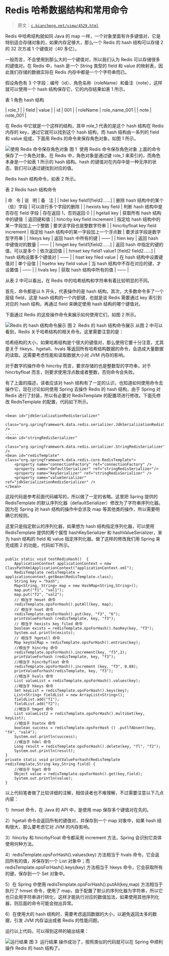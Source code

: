 # Redis 哈希数据结构和常用命令

> 原文：[`c.biancheng.net/view/4529.html`](http://c.biancheng.net/view/4529.html)

Redis 中哈希结构就如同 Java 的 map 一样，一个对象里面有许多键值对，它是特别适合存储对象的，如果内存足够大，那么一个 Redis 的 hash 结构可以存储 2 的 32 次方减 1 个键值对（40 多亿）。

一般而言，不会使用到那么大的一个键值对，所以我们认为 Redis 可以存储很多的键值对。在 Redis 中，hash 是一个 String 类型的 field 和 value 的映射表，因此我们存储的数据实际在 Redis 内存中都是一个个字符串而已。

假设角色有 3 个字段：编号（id）、角色名称（roleName）和备注（note），这样就可以使用一个 hash 结构保存它，它的内存结果如表 1 所示。

表 1 角色 hash 结构

| role_1 |
| field | value |
| id | 001 |
| roleName | role_name_001 |
| note | note_001 |

在 Redis 中它就是一个这样的结构，其中 role_1 代表的是这个 hash 结构在 Redis 内存的 key，通过它就可以找到这个 hash 结构，而 hash 结构由一系列的 field 和 value 组成，下面用 Redis 的命令来保存角色对象，如图 1 所示。

![使用 Redis 命令保存角色对象](img/ec664c36760687cd4bb9b54c31eb661f.png)
图 1  使用 Redis 命令保存角色对象
上面的命令保存了一个角色对象。在 Redis 中，角色对象是通过键 role_1 来索引的，而角色本身是一个如表 1 所示的 hash 结构。hash 的键值对在内存中是一种无序的状态，我们可以通过键找到对应的值。

Redis hash 结构命令，如表 2 所示。

表 2 Redis hash 结构命令

| 命   令 | 说   明 | 备   注 |
| hdel key field1[field2......] | 删除 hash 结构中的某个（些）字段 | 可以进行多个字段的删除 |
| hexists key field | 判断 hash 结构中是否存在 field 字段 | 存在返回 1，否则返回 0 |
| hgetall key | 获取所有 hash 结构中的键值  | 返回键和值 |
| hincrby key field increment | 指定给 hash 结构中的某一字段加上一个整数 | 要求该字段也是整数字符串 |
| hincrbyfloat key field increment | 指定给 hash 结构中的某一字段加上一个浮点数 | 要求该字段是数字型字符串 |
| hkeys key | 返回 hash 中所有的键 | —— |
| hlen key | 返回 hash 中键值对的数量 | —— |
| hmget key field1[field2......] | 返回 hash 中指定的键的值，可以是多个 | 依次返回值 |
| hmset key field1 value1 [field2 field2......] | hash 结构设置多个键值对 | —— |
| hset key filed value | 在 hash 结构中设置键值对 | 单个设值 |
| hsetnx key field value | 当 hash 结构中不存在对应的键，才设置值 | —— |
| hvals key | 获取 hash 结构中所有的值 | —— |

从表 2 中可以看出，在 Redis 中的哈希结构和字符串有着比较明显的不同。

首先，命令都是以 h 开头，代表操作的是 hash 结构。其次，大多数命令多了一个层级 field，这是 hash 结构的一个内部键，也就是说 Redis 需要通过 key 索引到对应的 hash 结构，再通过 field 来确定使用 hash 结构的哪个键值对。

下面通过 Redis 的这些操作命令来展示如何使用它们，如图 2 所示。

![Redis 的 hash 结构命令展示](img/b6bb4d221d204ad5eeb738465de6f57e.png)
图 2  Redis 的 hash 结构命令展示
从图 2 中可以看到，Redis 关于哈希结构的相关命令。这里需要注意的是：

哈希结构的大小，如果哈希结构是个很大的键值对，那么使用它要十分注意，尤其是关于 hkeys、hgetall、hvals 等返回所有哈希结构数据的命令，会造成大量数据的读取。这需要考虑性能和读取数据大小对 JVM 内存的影响。

对于数字的操作命令 hincrby 而言，要求存储的也是整数型的字符串，对于 hincrbyfloat 而言，则要求使用浮点数或者整数，否则命令会失败。

有了上面的描述，读者应该对 hash 结构有了一定的认识，也知道如何使用命令去操作它，现在讨论如何使用 Spring 去操作 Redis 的 hash 结构，由于 Spring 对 Redis 进行了封装，所以有必要对 RedisTemplate 的配置项进行修改。下面先修改 RedisTemplate 的配置，代码如下所示。

```

<bean id="jdkSerializationRedisSerializer"
        class="org.springframework.data.redis.serializer.JdkSerializationRedisSerializer" />
......
<bean id="stringRedisSerializer"
        class="org.springframework.data.redis.serializer.StringRedisSerializer" />
<bean id="redisTemplate" class="org.springframework.data.redis.core.RedisTemplate">
    <property name="connectionFactory" ref="connectionFactory" />
    <property name="defaultSerializer" ref="stringRedisSerializer"/>
    <property name="keySerializer" ref="stringRedisSerializer" />
    <property name="valueSerializer" ref="jdkSerializationRedisSerializer" />
</bean>
```

这段代码是参考前面代码编写的，所以做了一定的省略。这里把 Spring 提供的 RedisTemplate 的默认序列化器（defaultSerializer）修改为了字符串序列化器。因为在 Spring 对 hash 结构的操作中会涉及 map 等其他类的操作，所以需要明确它的规则。

这里只是指定默认的序列化器，如果想为 hash 结构指定序列化器，可以使用 RedisTemplate 提供的两个属性 hashKeySerializer 和 hashValueSerializer，来为 hash 结构的 field 和 value 指定序列化器。做了这样的修改我们用 Spring 来完成图 2 的功能，代码如下所示。

```

public static void testRedisHash()  {
    ApplicationContext applicationContext = new ClassPathXmlApplicationContext("applicationContext.xml");
    RedisTemplate redisTemplate =  applicationcontext.getBean(RedisTemplate.class);
    String key = "hash";
    Map<String, String> map = new HashMap<String,String>();
    map.put("f1", "val1");
    map.put("f2", "val2");
    // 相当于 hmset 命令
    redisTemplate.opsForHash().putAll(key, map);
    // 相当于 hset 命令
    redisTemplate.opsForHash().put(key, "f3", "6");
    printValueForhash (redisTemplate, key, "f3");
    // 相当于 hexists key filed 命令
    boolean exists = redisTemplate.opsForHash().hasKey(key, "f3");
    System.out.println(exists);
    // 相当于 hgetall 命令
    Map keyValMap = redisTemplate.opsForHash().entries(key);
    //相当于 hincrby 命令
    redisTemplate.opsForHash().increment(key, "f3",2);
    printValueForhash (redisTemplate, key, "f3");
    //相当于 hincrbyfloat 命令
    redisTemplate.opsForHash().increment (key, "f3", 0.88);
    printValueForhash(redisTemplate, key, "f3");
    //相当于 hvals 命令
    List valueList = redisTemplate.opsForHash().values(key);
    //相当于 hkeys 命令
    Set keyList = redisTemplate.opsForHash().keys(key);
    List<String> fieldList = new ArrayList<String>();
    fieldList.add("f1");
    fieldList.add("f2");
    //相当于 hmget 命令
    List valueList2 = redisTemplate.opsForHash().multiGet(key, keyList);
    //相当于 hsetnx 命令
    boolean success = redisTemplate.opsForHash () .putlfAbsent(key, "f4", "val4");
    System.out.println(success);
    //相当于 hdel 命令
    Long result = redisTemplate.opsForHash().delete(key, "fl", "f2");
    System.out.println(result);   
}
private static void printValueForhash(RedisTemplate redisTemplate,String key,String field) {
    //相当于 hget 命令
    Object value = redisTemplate.opsForHash().get(key,field);
    System.out.println(value);
}

```

以上代码笔者做了比较详细的注解，相信读者也不难理解，不过需要注意以下几点内容：

1）hmset 命令，在 Java 的 API 中，是使用 map 保存多个键值对在先的。

2）hgetall 命令会返回所有的键值对，并保存到一个 map 对象中，如果 hash 结构很大，那么要考虑它对 JVM 的内存影响。

3）hincrby 和 hincrbyFloat 命令都采用 increment 方法，Spring 会识别它具体使用何种方法。

4）redisTemplate.opsForHash().values(key) 方法相当于 hvals 命令，它会返回所有的值，并保存到一个 List 对象中；而 redisTemplate.opsForHash().keys(key) 方法相当于 hkeys 命令，它会获取所有的键，保存到一个 Set 对象中。

5）在 Spring 中使用 redisTemplate.opsForHash().putAll(key,map) 方法相当于执行了 hmset 命令，使用了 map，由于配置了默认的序列化器为字符串，所以它也只会用字符串进行转化，这样才能执行对应的数值加法，如果使用其他序列化器，则后面的命令可能会抛出异常。

6）在使用大的 hash 结构时，需要考虑返回数据的大小，以避免返回太多的数据，引发 JVM 内存溢出或者 Redis 的性能问题。

运行以上代码，可以得到这样的输出结果：

![运行结果](img/2312323ce89aa290be6bf6f893f3b35c.png)
图 3  运行结果
操作成功了，按照类似的代码就可以在 Spring 中顺利操作 Redis 的 hash 结构了。